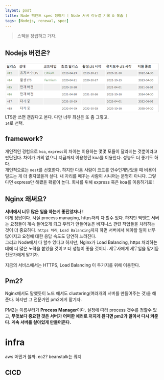 ```yaml
---
layout: post
title: Node 백엔드 spec 정하기 [ Node 서버 리뉴얼 기록 & 복습 ]
tags: [Nodejs, renewal, spec]
---
```


> 스펙을 정립하고 가자.

## Nodejs 버전은?

![d ](../images/posts/lts.png)
LTS만 쓰면 괜찮다고 본다. 다만 너무 최신은 또 좀 그렇고.<br>`14`로 선택.

## framework?

개인적인 경험으로 `koa`, `express`의 차이는 이용하는 몇몇 모듈이 달라지는 것뿐이라고 판단된다. 차이가 거의 없으니 지금까지 이용했던 koa를 이용한다. 성능도 더 좋기도 하다. <br>
개인적으로는 `nest`를 선호한다. 하지만 다음 사람이 코드를 인수인계받았을 때 비용이 덜드는 게 더 좋지않을까 싶다. 내 자리를 메꾸는 사람이 시니어는 분명히 아니다. 그렇다면 express만 해봤을 확률이 높다. 회사를 위해 express 혹은 koa를 이용하기로 !

## Nginx 왜써요?

**서버에서 너무 많은 일을 하는게 좋진않자나 !**<br>
이게 정답이다. 사실 process managing, https처리 다 할수 있다. 하지만 백엔드 서버는 요청들이 계속 들어오게 되고 우리가 만들어놓은 비지니스 관련 작업들을 처리하는 것이 더 중요하다. `https 처리`, `Load Balancing`까지 하면 서버에서 해야할 일이 너무 많아지고 요청에 대한 응답 속도도 당연히 느려진다.<br>
그리고 Node에서 다 할수 있다고 하지만, Nginx가 Load Balancing, https 처리하는데에 더 많은 노력을 쏟았을 것이고 더 성능이 좋을 것이니. 세무사에게 세무일을 맡기듣 전문가에게 맡기자.

지금의 서비스에서는 HTTPS, Load Balancing 이 두가지를 위해 이용한다.

## Pm2?

Nginx에서도 말했듯이 노드 에서도 clustering(여러개의 서버를 만들어주는 것)을 해준다. 하지만 그 전문가인 pm2에게 맡기자.

PM2는 이름부터가 **Process Manager**이다. 설정에 따라 process 갯수를 정할수 있고, **무엇보다 중요한 것은 서버가 어떠한 에러로 꺼지게 된다면 pm2가 알아서 다시 켜준다. 계속 서버를 살아있게 만들어준다.**

# infra

aws 어떤거 쓸까. ec2? beanstalk는 뭐지

## CICD
